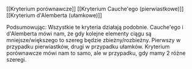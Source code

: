 [[Kryterium porównawcze]]
[[Kryterium Cauche'ego (pierwiastkowe)]]
[[Kryterium d'Alemberta (ułamkowe)]]

Podsumowując:
Wszystkie te kryteria działają podobnie. Cauche'ego i d'Alemberta mówi nam, że gdy kolejne elementy ciągu są mniejsze/większego to szereg będzie zbieżny/rozbieżny. Pierwszy w przypadku pierwiastków, drugi w przypadku ułamków. Kryterium porównawcze mówi nam to samo, ale w przypadku, gdy mamy 2 różne szeregi.